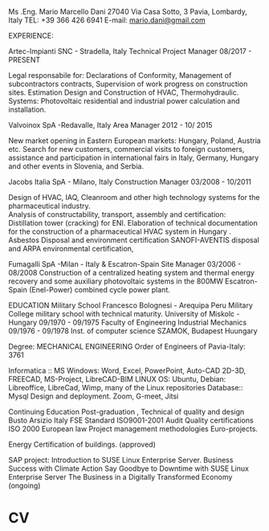 Ms .Eng. Mario Marcello Dani
27040 Via Casa Sotto, 3 Pavia, Lombardy, Italy
TEL: +39 366 426 6941
E-mail: mario.dani@gmail.com




EXPERIENCE: 

Artec-Impianti SNC - Stradella,  Italy
Technical Project Manager                08/2017 - PRESENT

Legal responsabile for: Declarations of Conformity, Management of subcontractors contracts, Supervision of work progress on construction sites.
Estimation Design and Construction of HVAC, Thermohydraulic. Systems: Photovoltaic residential and industrial power calculation and installation.

Valvoinox SpA -Redavalle, Italy
Area Manager                                        2012  -  10/ 2015

New market opening in  Eastern European markets: Hungary, Poland, Austria etc. Search for new customers, commercial visits to foreign customers, assistance and participation in international fairs in Italy, Germany, Hungary and other events in Slovenia, and Serbia.

Jacobs Italia SpA - Milano, Italy
Construction Manager                        03/2008 - 10/2011

Design of HVAC, IAQ, Cleanroom and other high technology systems for the pharmaceutical industry.  
Analysis of constructability, transport, assembly and certification: Distillation tower (cracking) for ENI.
Elaboration of technical documentation for the construction  of a pharmaceutical  HVAC system  in Hungary .
Asbestos Disposal and  environment certification SANOFI-AVENTIS disposal and ARPA environmental certification,

Fumagalli SpA -Milan - Italy & Escatron-Spain
Site Manager                                       03/2006 - 08/2008
Construction of a centralized heating system and thermal energy recovery and some auxiliary photovoltaic systems in   the 800MW  Escatron-Spain (Enel-Power) combined cycle power plant.




EDUCATION
Military School Francesco Bolognesi - Arequipa Peru 
Military College military school with technical maturity.
University of Miskolc  - Hungary
09/1970 - 09/1975 Faculty of Engineering Industrial Mechanics
09/1976 - 09/1978 Inst. of computer science SZAMOK, Budapest Huungary

 Degree: MECHANICAL ENGINEERING 
Order of Engineers of Pavia-Italy: 3761

Informatica :: 
MS Windows: Word, Excel, PowerPoint,
Auto-CAD 2D-3D, FREECAD,  MS-Project, LibreCAD-BIM
LINUX OS: Ubuntu,  Debian: Libreoffice, LibreCad, Wimp, many of  the Linux repositories
Database:: Mysql Design and deployment.
Zoom, G-meet, Jitsi

Continuing Education Post-graduation
, 
Technical of quality and design 
             Busto Arsizio Italy FSE Standard ISO9001-2001
Audit Quality certifications ISO 2000
European law
Project management methodologies
Euro-projects.

Energy Certification of buildings. (approved)

SAP project: 
Introduction to SUSE Linux Enterprise Server. 
Business Success with Climate Action 
Say Goodbye to Downtime with SUSE Linux Enterprise Server 
The Business in a Digitally Transformed Economy (ongoing)

# CV
